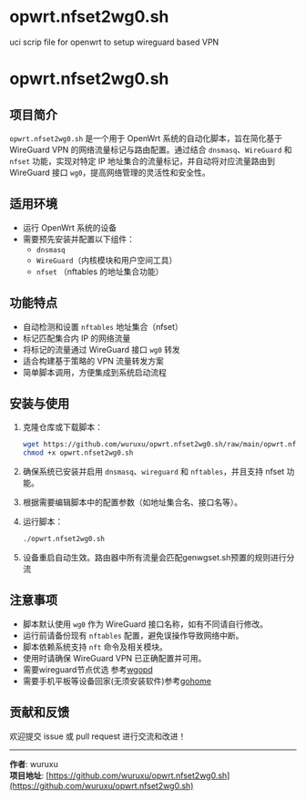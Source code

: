 # opwrt.nfset2wg0.sh
uci scrip file for openwrt to setup wireguard based VPN

# opwrt.nfset2wg0.sh

## 项目简介

`opwrt.nfset2wg0.sh` 是一个用于 OpenWrt 系统的自动化脚本，旨在简化基于 WireGuard VPN 的网络流量标记与路由配置。通过结合 `dnsmasq`、`WireGuard` 和 `nfset` 功能，实现对特定 IP 地址集合的流量标记，并自动将对应流量路由到 WireGuard 接口 `wg0`，提高网络管理的灵活性和安全性。

## 适用环境

- 运行 OpenWrt 系统的设备
- 需要预先安装并配置以下组件：
  - `dnsmasq`
  - `WireGuard`（内核模块和用户空间工具）
  - `nfset` （nftables 的地址集合功能）

## 功能特点

- 自动检测和设置 `nftables` 地址集合（nfset）
- 标记匹配集合内 IP 的网络流量
- 将标记的流量通过 WireGuard 接口 `wg0` 转发
- 适合构建基于策略的 VPN 流量转发方案
- 简单脚本调用，方便集成到系统启动流程

## 安装与使用

1. 克隆仓库或下载脚本：
   ```bash
   wget https://github.com/wuruxu/opwrt.nfset2wg0.sh/raw/main/opwrt.nfset2wg0.sh
   chmod +x opwrt.nfset2wg0.sh
   ```

2. 确保系统已安装并启用 `dnsmasq`、`wireguard` 和 `nftables`，并且支持 nfset 功能。

3. 根据需要编辑脚本中的配置参数（如地址集合名、接口名等）。

4. 运行脚本：
   ```bash
   ./opwrt.nfset2wg0.sh
   ```

5. 设备重启自动生效。路由器中所有流量会匹配genwgset.sh预置的规则进行分流

## 注意事项

- 脚本默认使用 `wg0` 作为 WireGuard 接口名称，如有不同请自行修改。
- 运行前请备份现有 `nftables` 配置，避免误操作导致网络中断。
- 脚本依赖系统支持 `nft` 命令及相关模块。
- 使用时请确保 WireGuard VPN 已正确配置并可用。
- 需要wireguard节点优选 参考[wgopd](https://github.com/wuruxu/wgopd)
- 需要手机平板等设备回家(无须安装软件)参考[gohome](https://github.com/wuruxu/gohome)

## 贡献和反馈

欢迎提交 issue 或 pull request 进行交流和改进！

---

**作者**: wuruxu  
**项目地址**: [https://github.com/wuruxu/opwrt.nfset2wg0.sh](https://github.com/wuruxu/opwrt.nfset2wg0.sh)
